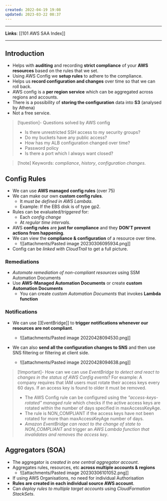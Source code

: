 ```yaml
---
created: 2022-04-19 19:08
updated: 2023-03-22 08:37
---
```

---
**Links**: [[101 AWS SAA Index]]

---
## Introduction
- Helps with **auditing** and recording **strict compliance** of your **AWS resources** based on the rules that we set.
- Using AWS Config we **setup rules** to adhere to the compliance.
- Helps us **record configuration and changes** over time so that we can roll back.
- AWS config is a **per region service** which can be aggregated across regions and accounts.
- There is a possibility of **storing the configuration** data into **S3** (analysed by Athena)
- Not a free service.

> [!question]- Questions solved by AWS config
> - Is there unrestricted SSH access to my security groups?
> - Do my buckets have any public access?
> - How has my ALB configuration changed over time?
> - Password policy
> - Is there a port which I always want closed?

> [!note] Keywords: *compliance*, *history*, *configuration changes*.

## Config Rules
- We can use **AWS managed config rules** (over 75)
- We can make our own **custom config rules**. 
	- It *must be defined in AWS Lambda*.
	- Example: If the EBS disk is of type gp2.
-   Rules can be evaluated/*triggered* for:
    - Each *config change*
    - At *regular time intervals*.
- AWS **config rules** are **just for compliance** and they **DON'T prevent actions from happening**.
- We can view the **compliance & configuration** of a resource over time.
	- ![[attachments/Pasted image 20230306095934.png]]
- Config can be *linked with CloudTrail* to get a full picture.

### Remediations
- *Automate remediation of non-compliant resources* using SSM Automation Documents
- Use **AWS-Managed Automation Documents** or create **custom Automation Documents**
	- You can create *custom Automation Documents* that invokes **Lambda function**

### Notifications
- We can use [[EventBridge]] to **trigger notifications whenever our resources are not compliant**.
	- ![[attachments/Pasted image 20220428094530.png]]

- We can also **send all the configuration changes to SNS** and then use SNS filtering or filtering at client side.
	- ![[attachments/Pasted image 20220428094638.png]]


> [!important]- How can we can use *EventBridge to detect and react to changes in the status of AWS Config events*?
> For example: A company requires that IAM users must rotate their access keys every 60 days. If an access key is found to older it must be removed.
> - The AWS Config rule can be configured using the *"access-keys-rotated" managed rule* which checks if the active access keys are rotated within the number of days specified in maxAccessKeyAge. 
> - The rule is NON_COMPLIANT if the access keys have not been rotated for more than maxAccessKeyAge number of days.
> - *Amazon EventBridge can react to the change of state to NON_COMPLIANT* and trigger an *AWS Lambda function that invalidates and removes the access key*.

## Aggregators (SOA)
- The aggregator is *created in one central aggregator account*.
- Aggregates rules, resources, etc **across multiple accounts & regions**
	- ![[attachments/Pasted image 20230306101052.png]]
- If using AWS Organisations, no need for individual Authorisation
- **Rules are created in each individual source AWS account**.
- Can *deploy rules to multiple target accounts* using *CloudFormation StackSets*.